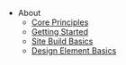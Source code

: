 * About
  * [Core Principles](/About/CorePrinciples)
  * [Getting Started](/About/GettingStarted)
  * [Site Build Basics](/About/SiteBuildBasics)
  * [Design Element Basics](/About/DesignElementBasics)
